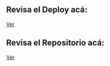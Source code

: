 
## Revisa el Deploy acá: 

[Ver](https://prueba-unidad-reactjs-jd.netlify.app/)

## Revisa el Repositorio acá: 

[Ver](https://github.com/javierfdb/prueba-react-js)



